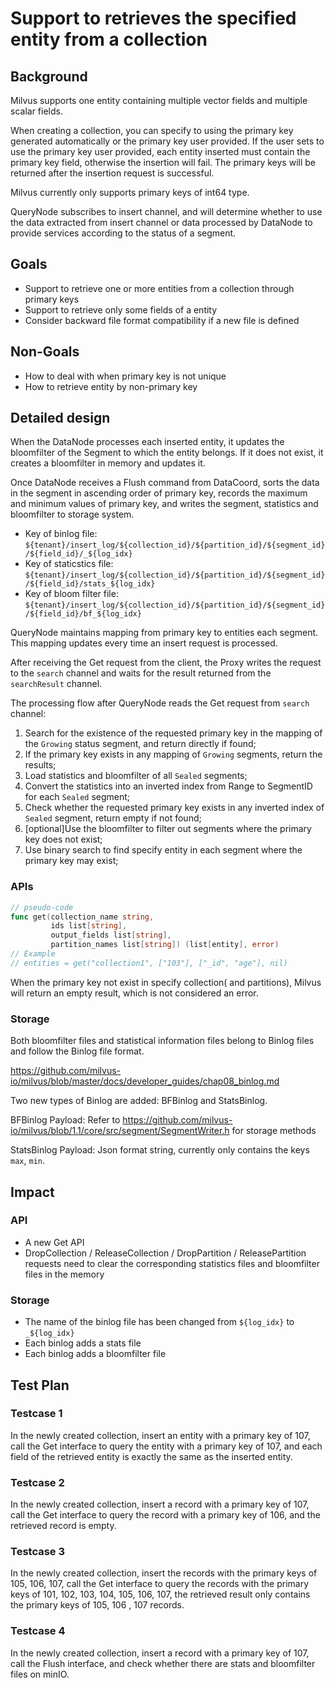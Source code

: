 # Support to retrieves the specified entity from a collection



## Background

Milvus supports one entity containing multiple vector fields and multiple scalar fields.

When creating a collection, you can specify to using the primary key generated automatically or the primary key user provided. If the user sets to use the primary key user provided, each entity inserted must contain the primary key field, otherwise the insertion will fail. The primary keys will be returned after the insertion request is successful.

Milvus currently only supports primary keys of int64 type.

QueryNode subscribes to insert channel, and will determine whether to use the data extracted from insert channel or data processed by DataNode to provide services according to the status of a segment.



## Goals

- Support to retrieve one or more entities from a collection through primary keys
- Support to retrieve only some fields of a entity
- Consider backward file format compatibility if a new file is defined



## Non-Goals

- How to deal with when primary key is not unique
- How to retrieve entity by non-primary key



## Detailed design

When the DataNode processes each inserted entity, it updates the bloomfilter of the Segment to which the entity belongs. If it does not exist, it creates a bloomfilter in memory and updates it.

Once DataNode receives a Flush command from DataCoord, sorts the data in the segment in ascending order of primary key, records the maximum and minimum values of primary key, and writes the segment, statistics and bloomfilter to storage system.

- Key of binlog file: `${tenant}/insert_log/${collection_id}/${partition_id}/${segment_id}/${field_id}/_${log_idx}`
- Key of staticstics file: `${tenant}/insert_log/${collection_id}/${partition_id}/${segment_id}/${field_id}/stats_${log_idx}`
- Key of bloom filter file: `${tenant}/insert_log/${collection_id}/${partition_id}/${segment_id}/${field_id}/bf_${log_idx}`

QueryNode maintains mapping from primary key to entities each segment. This mapping updates every time an insert request is processed.

After receiving the Get request from the client, the Proxy writes the request to the `search` channel and waits for the result returned from the `searchResult` channel.

The processing flow after QueryNode reads the Get request from `search` channel:

1. Search for the existence of the requested primary key in the mapping of the `Growing` status segment, and return directly if found;
2. If the primary key exists in any mapping of `Growing` segments, return the results;
3. Load statistics and bloomfilter of all `Sealed` segments;
4. Convert the statistics into an inverted index from Range to SegmentID for each `Sealed` segment;
5. Check whether the requested primary key exists in any inverted index of `Sealed` segment, return empty if not found;
6. [optional]Use the bloomfilter to filter out segments where the primary key does not exist;
7. Use binary search to find specify entity in each segment where the primary key may exist;

### APIs

```go
// pseudo-code
func get(collection_name string, 
         ids list[string], 
         output_fields list[string], 
         partition_names list[string]) (list[entity], error) 
// Example 
// entities = get("collection1", ["103"], ["_id", "age"], nil)
```

When the primary key not exist in specify collection( and partitions), Milvus will return an empty result, which is not considered an error.

### Storage

Both bloomfilter files and statistical information files belong to Binlog files and follow the Binlog file format.

https://github.com/milvus-io/milvus/blob/master/docs/developer_guides/chap08_binlog.md

Two new types of Binlog are added: BFBinlog and StatsBinlog.

BFBinlog Payload: Refer to https://github.com/milvus-io/milvus/blob/1.1/core/src/segment/SegmentWriter.h for storage methods

StatsBinlog Payload: Json format string, currently only contains the keys `max`, `min`.



## Impact

### API

- A new Get API
- DropCollection / ReleaseCollection / DropPartition / ReleasePartition requests need to clear the corresponding statistics files and bloomfilter files in the memory

### Storage

- The name of the binlog file has been changed from `${log_idx}` to `_${log_idx}`
- Each binlog adds a stats file
- Each binlog adds a bloomfilter file



## Test Plan

### Testcase 1

In the newly created collection, insert an entity with a primary key of 107, call the Get interface to query the entity with a primary key of 107, and each field of the retrieved entity is exactly the same as the inserted entity.

### Testcase 2

In the newly created collection, insert a record with a primary key of 107, call the Get interface to query the record with a primary key of 106, and the retrieved record is empty.

### Testcase 3

In the newly created collection, insert the records with the primary keys of 105, 106, 107, call the Get interface to query the records with the primary keys of 101, 102, 103, 104, 105, 106, 107, the retrieved result only contains the primary keys of 105, 106 , 107 records.

### Testcase 4

In the newly created collection, insert a record with a primary key of 107, call the Flush interface, and check whether there are stats and bloomfilter files on minIO.

